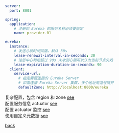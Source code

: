 ```yml
server:
  port: 8001

spring:
  application:
    # 注册到 Eureka 的服务名称必须要指定
    name: provider-01

eureka:
  instance:
    # 发送心跳时间间隔，默认 30s
    lease-renewal-interval-in-seconds: 30
    # 注册中心判定超过 90s 未收到心跳可以认为当前节点失效  
    lease-expiration-duration-in-seconds: 90
  client:
    service-url:
      # 指定需要连接的 Eureka Server
      # 如需连接 Eureka Server 集群，多个地址用逗号隔开
      defaultZone: http://localhost:8000/eureka
```

复杂配置，包含 region 和 zone [see](5/2.md)  
配置服务信息 actuator [see](5/1.md)  
配置 actuator 监控 [see](5/3.md)  
使用自定义元数据 [see](5/4.md)  

[back](../4.md)  